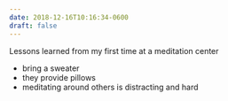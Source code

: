 ```yaml
---
date: 2018-12-16T10:16:34-0600
draft: false
---
```


Lessons learned from my first time at a meditation center

*   bring a sweater
*   they provide pillows
*   meditating around others is distracting and hard

